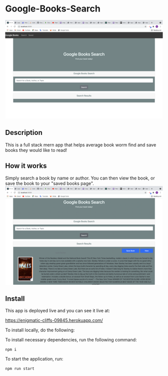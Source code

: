 # Google-Books-Search
![License: MIT](https://github.com/Millmr/Google-Books-Search/blob/main/images/home.png)

## Description
This is a full stack mern app that helps average book worm find and save books they would like to read!


## How it works
Simply search a book by name or author.  You can then view the book, or save the book to your "saved books page".
![image](https://github.com/Millmr/Google-Books-Search/blob/main/images/search.png)

## Install

This app is deployed live and you can see it live at:

https://enigmatic-cliffs-09845.herokuapp.com/

To install locally, do the following:

To install necessary dependencies, run the following command:

```
npm i
```
To start the application, run:
```
npm run start
```


